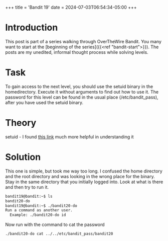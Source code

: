 +++
title = 'Bandit 19'
date = 2024-07-03T06:54:34-05:00
+++

# Introduction

This post is part of a series walking through OverTheWire Bandit. You many want to start at the [beginning of the series]({{<ref "bandit-start">}}). The posts are my unedited, informal thought process while solving levels.

# Task

To gain access to the next level, you should use the setuid binary in the homedirectory. Execute it without arguments to find out how to use it. The password for this level can be found in the usual place (/etc/bandit_pass), after you have used the setuid binary.

# Theory

setuid - I found [this link](https://www.cbtnuggets.com/blog/technology/system-admin/linux-file-permissions-understanding-setuid-setgid-and-the-sticky-bit) much more helpful in understanding it

# Solution

This one is simple, but took me way too long. I confused the home directory and the root directory and was looking in the wrong place for the binary. Stay in the same directory that you initially logged into. Look at what is there and then try to run it.

```bash
bandit19@bandit:~$ ls
bandit20-do
bandit19@bandit:~$ ./bandit20-do
Run a command as another user.
  Example: ./bandit20-do id

```

Now run with the command to cat the password

```bash
./bandit20-do cat ../../etc/bandit_pass/bandit20
```
